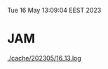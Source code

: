 Tue 16 May 13:09:04 EEST 2023
# JAM
<a href='./cache/202305/16_13.log'>./cache/202305/16_13.log</a>
